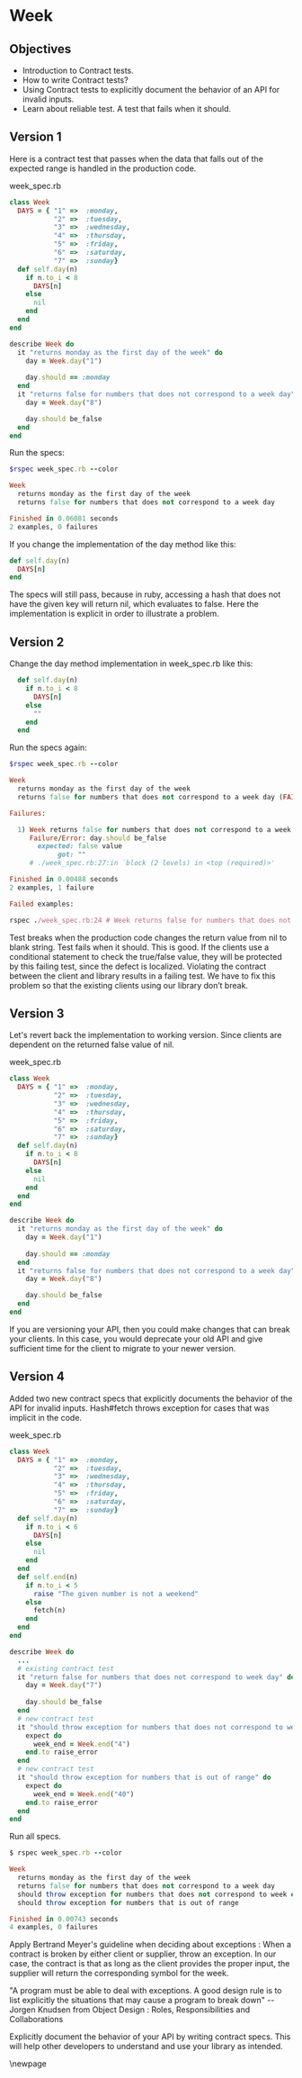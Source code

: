 # Week #

## Objectives ##

- Introduction to Contract tests. 
- How to write Contract tests? 
- Using Contract tests to explicitly document the behavior of an API for invalid inputs.
- Learn about reliable test. A test that fails when it should.

## Version 1 ##

Here is a contract test that passes when the data that falls out of the expected range is handled in the production code.

week_spec.rb

```ruby
class Week
  DAYS = { "1" =>  :monday, 
           "2" =>  :tuesday, 
           "3" =>  :wednesday, 
           "4" =>  :thursday, 
           "5" =>  :friday,
           "6" =>  :saturday,
           "7" =>  :sunday}
  def self.day(n)
    if n.to_i < 8
      DAYS[n] 
    else
      nil
    end
  end
end

describe Week do
  it "returns monday as the first day of the week" do
    day = Week.day("1")
    
    day.should == :monday
  end
  it "returns false for numbers that does not correspond to a week day" do
    day = Week.day("8")

    day.should be_false
  end
end
```

Run the specs:

```ruby
$rspec week_spec.rb --color

Week
  returns monday as the first day of the week
  returns false for numbers that does not correspond to a week day

Finished in 0.06081 seconds
2 examples, 0 failures
```

If you change the implementation of the day method like this:

```ruby
def self.day(n)
  DAYS[n] 
end
```

The specs will still pass, because in ruby, accessing a hash that does not have the given key will return nil, which evaluates to false. Here the implementation is explicit in order to illustrate a problem.

## Version 2 ##

Change the day method implementation in week_spec.rb like this:

```ruby
  def self.day(n)
    if n.to_i < 8
      DAYS[n] 
    else
      ""
    end
  end
```

Run the specs again:

```ruby
$rspec week_spec.rb --color

Week
  returns monday as the first day of the week
  returns false for numbers that does not correspond to a week day (FAILED - 1)

Failures:

  1) Week returns false for numbers that does not correspond to a week day
     Failure/Error: day.should be_false
       expected: false value
            got: ""
     # ./week_spec.rb:27:in `block (2 levels) in <top (required)>'

Finished in 0.00488 seconds
2 examples, 1 failure

Failed examples:

rspec ./week_spec.rb:24 # Week returns false for numbers that does not correspond to a week day
```

Test breaks when the production code changes the return value from nil to blank string. Test fails when it should. This is good. If the clients use a conditional statement to check the true/false value, they will be protected by this failing test, since the defect is localized. Violating the contract between the client and library results in a failing test. We have to fix this problem so that the existing clients using our library don’t break.


## Version 3 ##

Let's revert back the implementation to working version. Since clients are dependent on the returned false value of nil.

week_spec.rb

```ruby
class Week
  DAYS = { "1" =>  :monday, 
           "2" =>  :tuesday, 
           "3" =>  :wednesday, 
           "4" =>  :thursday, 
           "5" =>  :friday,
           "6" =>  :saturday,
           "7" =>  :sunday}
  def self.day(n)
    if n.to_i < 8
      DAYS[n] 
    else
      nil
    end
  end
end

describe Week do
  it "returns monday as the first day of the week" do
    day = Week.day("1")
    
    day.should == :monday
  end
  it "returns false for numbers that does not correspond to a week day" do
    day = Week.day("8")

    day.should be_false
  end
end
```

If you are versioning your API, then you could make changes that can break your clients. In this case, you would deprecate your old API and give sufficient time for the client to migrate to your newer version.

## Version 4 ##

Added two new contract specs that explicitly documents the behavior of the API for invalid inputs. Hash#fetch throws exception for cases that was implicit in the code.

week_spec.rb

```ruby
class Week
  DAYS = { "1" =>  :monday, 
           "2" =>  :tuesday, 
           "3" =>  :wednesday, 
           "4" =>  :thursday, 
           "5" =>  :friday,
           "6" =>  :saturday,
           "7" =>  :sunday}
  def self.day(n)
    if n.to_i < 6
      DAYS[n] 
    else
      nil
    end
  end
  def self.end(n)
    if n.to_i < 5
      raise "The given number is not a weekend"
    else
      fetch(n)
    end
  end
end

describe Week do
  ...
  # existing contract test
  it "return false for numbers that does not correspond to week day" do
    day = Week.day("7")
    
    day.should be_false
  end
  # new contract test
  it "should throw exception for numbers that does not correspond to week end" do
    expect do
      week_end = Week.end("4")
    end.to raise_error
  end
  # new contract test
  it "should throw exception for numbers that is out of range" do
    expect do
      week_end = Week.end("40")
    end.to raise_error    
  end
end
```

Run all specs.

```ruby
$ rspec week_spec.rb --color

Week
  returns monday as the first day of the week
  returns false for numbers that does not correspond to a week day
  should throw exception for numbers that does not correspond to week end
  should throw exception for numbers that is out of range

Finished in 0.00743 seconds
4 examples, 0 failures
```

Apply Bertrand Meyer's guideline when deciding about exceptions : When a contract is broken by either client or supplier, throw an exception. In our case, the contract is that as long as the client provides the proper input, the supplier will return the corresponding symbol for the week. 

"A program must be able to deal with exceptions. A good design rule is to list explicitly the situations that may cause a program to break down" -- Jorgen Knudsen from Object Design : Roles, Responsibilities and Collaborations

Explicitly document the behavior of your API by writing contract specs. This will help other developers to understand and use your library as intended.

\newpage
